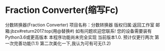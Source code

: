 # Fraction Converter(缩写Fc)
分数转换器(Fraction Converter)
项目名称：分数转换器
版权归属:返回工作室
邮箱:jbzx#return2017.top(用@替换#)
如有问题欢迎您联系!
您的设备需要装有Python3.6或更高版本
本程序功能尚未完全实现
当前版本1.0.
预计仅更行两次
第一次完善功能(1.1)
第二次美化一下,我认为可有可无(1.2)
